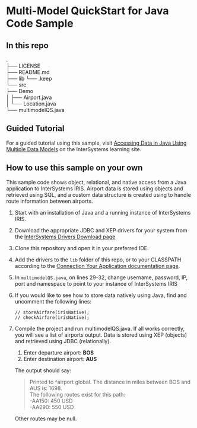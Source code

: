 # Multi-Model QuickStart for Java Code Sample

## In this repo
.  
├── LICENSE  
├── README.md  
├── lib
    └── .keep  
└── src  
    ├── Demo  
    │   ├── Airport.java  
    │   └── Location.java  
    └── multimodelQS.java  

## Guided Tutorial
For a guided tutorial using this sample, visit [Accessing Data in Java Using Multiple Data Models](https://learning.intersystems.com/course/view.php?name=JavaMultiModel) on the InterSystems learning site. 

## How to use this sample on your own
This sample code shows object, relational, and native access from a Java application to InterSystems IRIS. Airport data is stored using objects and retrieved using SQL, and a custom data structure is created using to handle route information between airports.

1. Start with an installation of Java and a running instance of InterSystems IRIS.
2. Download the appropriate JDBC and XEP drivers for your system from the [InterSystems Drivers Download page](https://intersystems-community.github.io/iris-driver-distribution/)
3. Clone this repository and open it in your preferred IDE.
4. Add the drivers to the `lib` folder of this repo, or to your CLASSPATH according to the [Connection Your Application documentation page](https://docs.intersystems.com/components/csp/docbook/DocBook.UI.Page.cls?KEY=ADRIVE#ADRIVE_jdbc).
5. In `multimodelQS.java`, on lines 29-32, change username, password, IP, port and namespace to point to your instance of InterSystems IRIS
6. If you would like to see how to store data natively using Java, find and uncomment the following lines:  
    ```
    // storeAirfare(irisNative);  
    // checkAirfare(irisNative);  
    ```
7. Compile the project and run multimodelQS.java. If all works correctly, you will see a list of airports output. Data is stored using XEP (objects) and retrieved using JDBC (relationally). 
    1. Enter departure airport: **BOS**
    2. Enter destination airport: **AUS**

    The output should say:  
    >Printed to ^airport global. The distance in miles between BOS and AUS is: 1698.  
    >The following routes exist for this path:  
    >  -AA150: 450 USD  
    >  -AA290: 550 USD 

    Other routes may be null.